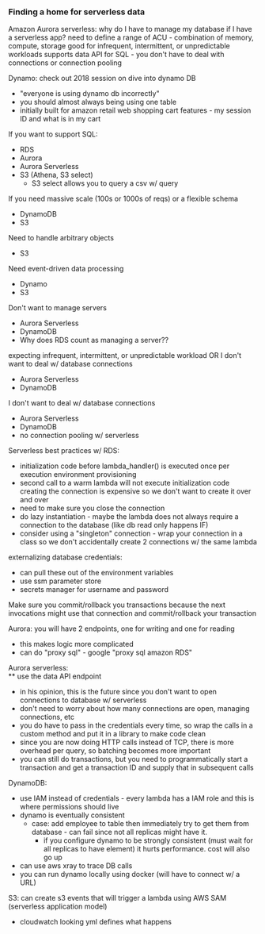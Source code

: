 ### Finding a home for serverless data

Amazon Aurora serverless: why do I have to manage my database if I have a serverless app?
need to define a range of ACU - combination of memory, compute, storage
good for infrequent, intermittent, or unpredictable workloads
supports data API for SQL - you don't have to deal with connections or connection pooling


Dynamo:
check out 2018 session on dive into dynamo DB
  - "everyone is using dynamo db incorrectly"
  - you should almost always being using one table
  - initially built for amazon retail web shopping cart features - my session ID and what is in my cart

If you want to support SQL:
  - RDS
  - Aurora
  - Aurora Serverless
  - S3 (Athena, S3 select)
      - S3 select allows you to query a csv w/ query

If you need massive scale (100s or 1000s of reqs) or a flexible schema
  - DynamoDB
  - S3

Need to handle arbitrary objects
  - S3

Need event-driven data processing
  - Dynamo
  - S3

Don't want to manage servers
  - Aurora Serverless
  - DynamoDB
  - Why does RDS count as managing a server??

expecting infrequent, intermittent, or unpredictable workload OR I don't want to deal w/ database connections
  - Aurora Serverless
  - DynamoDB

I don't want to deal w/ database connections
   - Aurora Serverless
   - DynamoDB
   - no connection pooling w/ serverless

Serverless best practices w/ RDS:

- initialization code before lambda_handler() is executed once per execution environment provisioning  
- second call to a warm lambda will not execute initialization code
creating the connection is expensive so we don't want to create it over and over
- need to make sure you close the connection
- do lazy instantiation - maybe the lambda does not always require a connection to the database (like db read only happens IF)
- consider using a "singleton" connection - wrap your connection in a class so we don't accidentally create 2 connections w/ the same lambda

externalizing database credentials:
  - can pull these out of the environment variables
  - use ssm parameter store
  - secrets manager for username and password

Make sure you commit/rollback you transactions because the next invocations might use that connection and commit/rollback your transaction

Aurora:
you will have 2 endpoints, one for writing and one for reading
 - this makes logic more complicated
 - can do "proxy sql" - google "proxy sql amazon RDS"

Aurora serverless:  
** use the data API endpoint
- in his opinion, this is the future since you don't want to open connections to database w/ serverless
- don't need to worry about how many connections are open, managing connections, etc
- you do have to pass in the credentials every time, so wrap the calls in a custom method and put it in a library to make code clean
- since you are now doing HTTP calls instead of TCP, there is more overhead per query, so batching becomes more important
- you can still do transactions, but you need to programmatically start a transaction and get a transaction ID and supply that in subsequent calls

DynamoDB:
- use IAM instead of credentials - every lambda has a IAM role and this is where permissions should live
- dynamo is eventually consistent
  - case: add employee to table then immediately try to get them from database - can fail since not all replicas might have it.
    - if you configure dynamo to be strongly consistent (must wait for all replicas to have element) it hurts performance. cost will also go up
- can use aws xray to trace DB calls
- you can run dynamo locally using docker (will have to connect w/ a URL)

S3:
can create s3 events that will trigger a lambda using AWS SAM (serverless application model)
- cloudwatch looking yml defines what happens
